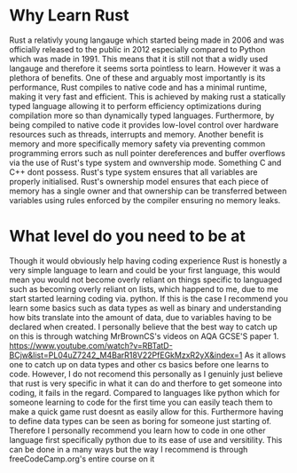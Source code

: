 # Why Learn Rust
Rust a relativly young langauge which started being made in 2006 and was officially released to the public in 2012 especially compared to Python which was made in 1991. This means that it is still not that a widly used langauge and therefore it seems sorta pointless to learn. However it was a plethora of benefits.
One of these and arguably most importantly is its performance, Rust compiles to native code and has a minimal runtime, making it very fast and efficient. This is achieved by making rust a statically typed language allowing it to perform efficiency optimizations during compilation more so than dynamically typed languages. Furthermore, by being compiled to native code it provides low-lovel control over hardware resources such as threads, interrupts and memory. 
Another benefit is memory and more specifically memory safety via preventing common programming errors such as null pointer dereferences and buffer overflows via the use of Rust's type system and ownvership mode. Something C and C++ dont possess. Rust's type system ensures that all variables are properly initialised. Rust's ownership model ensures that each piece of memory has a single owner and that ownership can be transferred between variables using rules enforced by the compiler ensuring no memory leaks. 

# What level do you need to be at
Though it would obviously help having coding experience Rust is honestly a very simple language to learn and could be your first language, this would mean you would not become overly reliant on things specific to languaged such as becoming overly reliant on lists, which happend to me, due to me start started learning coding via. python.
If this is the case I recommend you learn some basics such as data types as well as binary and understanding how bits translate into the amount of data, due to variables having to be declared when created. I personally believe that the best way to catch up on this is through watching MrBrownCS's videos on AQA GCSE'S paper 1. https://www.youtube.com/watch?v=RBTatD-BCjw&list=PL04uZ7242_M4BarR18V22PfEGkMzxR2yX&index=1
As it allows one to catch up on data types and other cs basics before one learns to code.
However, I do not recomend this personally as I genuinly just believe that rust is very specific in what it can do and therfore to get someone into coding, it fails in the regard. Compared to languages like python which for someone learning to code for the first time you can easily teach them to make a quick game rust doesnt as easily allow for this. Furthermore having to define data types can be seen as boring for someone just starting of. 
Therefore I personally recommend you learn how to code in one other language first specifically python due to its ease of use and versitility. This can be done in a many ways but the way I recommend is through freeCodeCamp.org's entire course on it 
